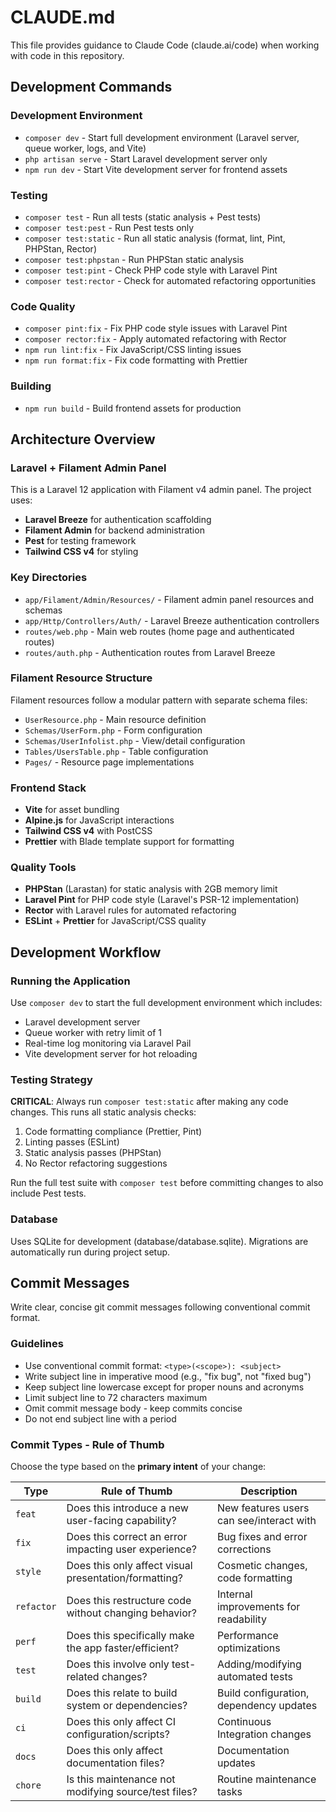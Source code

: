 # CLAUDE.md

This file provides guidance to Claude Code (claude.ai/code) when working with code in this repository.

## Development Commands

### Development Environment

- `composer dev` - Start full development environment (Laravel server, queue worker, logs, and Vite)
- `php artisan serve` - Start Laravel development server only
- `npm run dev` - Start Vite development server for frontend assets

### Testing

- `composer test` - Run all tests (static analysis + Pest tests)
- `composer test:pest` - Run Pest tests only
- `composer test:static` - Run all static analysis (format, lint, Pint, PHPStan, Rector)
- `composer test:phpstan` - Run PHPStan static analysis
- `composer test:pint` - Check PHP code style with Laravel Pint
- `composer test:rector` - Check for automated refactoring opportunities

### Code Quality

- `composer pint:fix` - Fix PHP code style issues with Laravel Pint
- `composer rector:fix` - Apply automated refactoring with Rector
- `npm run lint:fix` - Fix JavaScript/CSS linting issues
- `npm run format:fix` - Fix code formatting with Prettier

### Building

- `npm run build` - Build frontend assets for production

## Architecture Overview

### Laravel + Filament Admin Panel

This is a Laravel 12 application with Filament v4 admin panel. The project uses:

- **Laravel Breeze** for authentication scaffolding
- **Filament Admin** for backend administration
- **Pest** for testing framework
- **Tailwind CSS v4** for styling

### Key Directories

- `app/Filament/Admin/Resources/` - Filament admin panel resources and schemas
- `app/Http/Controllers/Auth/` - Laravel Breeze authentication controllers
- `routes/web.php` - Main web routes (home page and authenticated routes)
- `routes/auth.php` - Authentication routes from Laravel Breeze

### Filament Resource Structure

Filament resources follow a modular pattern with separate schema files:

- `UserResource.php` - Main resource definition
- `Schemas/UserForm.php` - Form configuration
- `Schemas/UserInfolist.php` - View/detail configuration
- `Tables/UsersTable.php` - Table configuration
- `Pages/` - Resource page implementations

### Frontend Stack

- **Vite** for asset bundling
- **Alpine.js** for JavaScript interactions
- **Tailwind CSS v4** with PostCSS
- **Prettier** with Blade template support for formatting

### Quality Tools

- **PHPStan** (Larastan) for static analysis with 2GB memory limit
- **Laravel Pint** for PHP code style (Laravel's PSR-12 implementation)
- **Rector** with Laravel rules for automated refactoring
- **ESLint** + **Prettier** for JavaScript/CSS quality

## Development Workflow

### Running the Application

Use `composer dev` to start the full development environment which includes:

- Laravel development server
- Queue worker with retry limit of 1
- Real-time log monitoring via Laravel Pail
- Vite development server for hot reloading

### Testing Strategy

**CRITICAL**: Always run `composer test:static` after making any code changes. This runs all static analysis checks:

1. Code formatting compliance (Prettier, Pint)
2. Linting passes (ESLint)
3. Static analysis passes (PHPStan)
4. No Rector refactoring suggestions

Run the full test suite with `composer test` before committing changes to also include Pest tests.

### Database

Uses SQLite for development (database/database.sqlite). Migrations are automatically run during project setup.

## Commit Messages

Write clear, concise git commit messages following conventional commit format.

### Guidelines

- Use conventional commit format: `<type>(<scope>): <subject>`
- Write subject line in imperative mood (e.g., "fix bug", not "fixed bug")
- Keep subject line lowercase except for proper nouns and acronyms
- Limit subject line to 72 characters maximum
- Omit commit message body - keep commits concise
- Do not end subject line with a period

### Commit Types - Rule of Thumb

Choose the type based on the **primary intent** of your change:

| Type       | Rule of Thumb                                         | Description                              |
| ---------- | ----------------------------------------------------- | ---------------------------------------- |
| `feat`     | Does this introduce a new user-facing capability?     | New features users can see/interact with |
| `fix`      | Does this correct an error impacting user experience? | Bug fixes and error corrections          |
| `style`    | Does this only affect visual presentation/formatting? | Cosmetic changes, code formatting        |
| `refactor` | Does this restructure code without changing behavior? | Internal improvements for readability    |
| `perf`     | Does this specifically make the app faster/efficient? | Performance optimizations                |
| `test`     | Does this involve only test-related changes?          | Adding/modifying automated tests         |
| `build`    | Does this relate to build system or dependencies?     | Build configuration, dependency updates  |
| `ci`       | Does this only affect CI configuration/scripts?       | Continuous Integration changes           |
| `docs`     | Does this only affect documentation files?            | Documentation updates                    |
| `chore`    | Is this maintenance not modifying source/test files?  | Routine maintenance tasks                |
